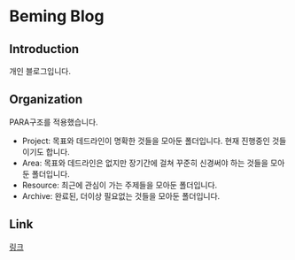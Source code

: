 # Beming Blog

## Introduction
개인 블로그입니다.

## Organization

PARA구조를 적용했습니다.
</br>
- Project: 목표와 데드라인이 명확한 것들을 모아둔 폴더입니다. 현재 진행중인 것들이기도 합니다.</br>
- Area: 목표와 데드라인은 없지만 장기간에 걸쳐 꾸준히 신경써야 하는 것들을 모아둔 폴더입니다.</br>
- Resource: 최근에 관심이 가는 주제들을 모아둔 폴더입니다.</br>
- Archive: 완료된, 더이상 필요없는 것들을 모아둔 폴더입니다.</br>

## Link

[링크](https://beming-dev.github.io/)